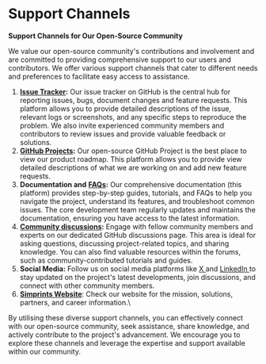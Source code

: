 # Support Channels

**Support Channels for Our Open-Source Community**

We value our open-source community's contributions and involvement and are committed to providing comprehensive support to our users and contributors. We offer various support channels that cater to different needs and preferences to facilitate easy access to assistance.

1. [**Issue Tracker**](https://github.com/Simprints/Android-Simprints-ID/issues)**:** Our issue tracker on GitHub is the central hub for reporting issues, bugs, document changes and feature requests. This platform allows you to provide detailed descriptions of the issue, relevant logs or screenshots, and any specific steps to reproduce the problem. We also invite experienced community members and contributors to review issues and provide valuable feedback or solutions.&#x20;
2. [**GitHub Projects**](https://github.com/orgs/Simprints/projects/3)**:** Our open-source GitHub Project is the best place to view our product roadmap. This platform allows you to provide view detailed descriptions of what we are working on and add new feature requests.&#x20;
3. **Documentation and** [**FAQs**](../troubleshooting/faqs.md)**:** Our comprehensive documentation (this platform) provides step-by-step guides, tutorials, and FAQs to help you navigate the project, understand its features, and troubleshoot common issues. The core development team regularly updates and maintains the documentation, ensuring you have access to the latest information.
4. [**Community discussions**](https://github.com/orgs/Simprints/discussions)**:** Engage with fellow community members and experts on our dedicated GitHub discussions page. This area is ideal for asking questions, discussing project-related topics, and sharing knowledge. You can also find valuable resources within the forums, such as community-contributed tutorials and guides.
5. **Social Media:** Follow us on social media platforms like [X ](https://twitter.com/simprints?lang=en)and [LinkedIn ](https://www.linkedin.com/company/simprints-technology-ltd)to stay updated on the project's latest developments, join discussions, and connect with other community members.
6. [**Simprints Website**](https://www.simprints.com/): Check our website for the mission, solutions, partners, and career information.\


By utilising these diverse support channels, you can effectively connect with our open-source community, seek assistance, share knowledge, and actively contribute to the project's advancement. We encourage you to explore these channels and leverage the expertise and support available within our community.
